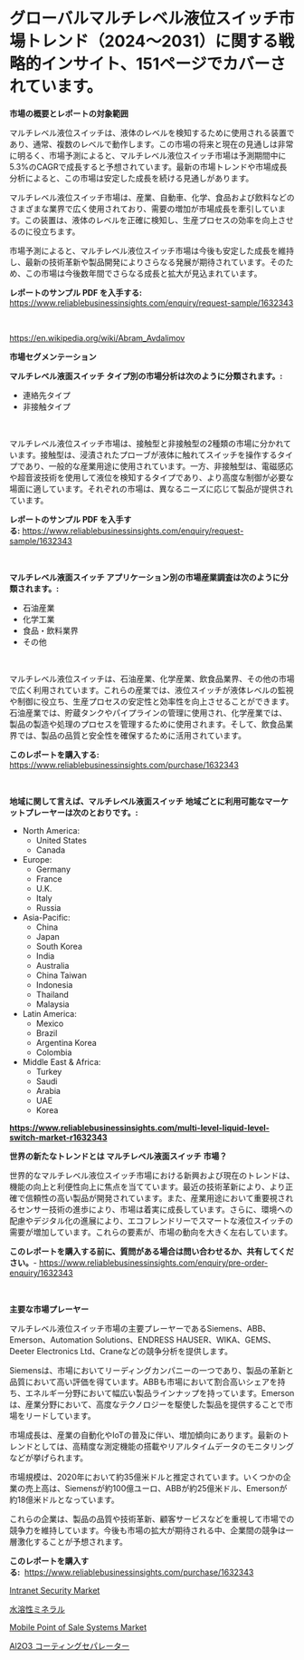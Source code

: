 <p><h1>グローバルマルチレベル液位スイッチ市場トレンド（2024〜2031）に関する戦略的インサイト、151ページでカバーされています。</h1></p><p><strong>市場の概要とレポートの対象範囲</strong></p>
<p><p>マルチレベル液位スイッチは、液体のレベルを検知するために使用される装置であり、通常、複数のレベルで動作します。この市場の将来と現在の見通しは非常に明るく、市場予測によると、マルチレベル液位スイッチ市場は予測期間中に5.3%のCAGRで成長すると予想されています。最新の市場トレンドや市場成長分析によると、この市場は安定した成長を続ける見通しがあります。</p><p>マルチレベル液位スイッチ市場は、産業、自動車、化学、食品および飲料などのさまざまな業界で広く使用されており、需要の増加が市場成長を牽引しています。この装置は、液体のレベルを正確に検知し、生産プロセスの効率を向上させるのに役立ちます。</p><p>市場予測によると、マルチレベル液位スイッチ市場は今後も安定した成長を維持し、最新の技術革新や製品開発によりさらなる発展が期待されています。そのため、この市場は今後数年間でさらなる成長と拡大が見込まれています。</p></p>
<p><strong>レポートのサンプル PDF を入手する:</strong> <a href="https://www.reliablebusinessinsights.com/enquiry/request-sample/1632343">https://www.reliablebusinessinsights.com/enquiry/request-sample/1632343</a></p>
<p>&nbsp;</p>
<p><a href="https://en.wikipedia.org/wiki/Abram_Avdalimov">https://en.wikipedia.org/wiki/Abram_Avdalimov</a></p>
<p><strong>市場セグメンテーション</strong></p>
<p><strong>マルチレベル液面スイッチ タイプ別の市場分析は次のように分類されます。:</strong></p>
<p><ul><li>連絡先タイプ</li><li>非接触タイプ</li></ul></p>
<p>&nbsp;</p>
<p><p>マルチレベル液位スイッチ市場は、接触型と非接触型の2種類の市場に分かれています。接触型は、浸漬されたプローブが液体に触れてスイッチを操作するタイプであり、一般的な産業用途に使用されています。一方、非接触型は、電磁感応や超音波技術を使用して液位を検知するタイプであり、より高度な制御が必要な場面に適しています。それぞれの市場は、異なるニーズに応じて製品が提供されています。</p></p>
<p><strong>レポートのサンプル PDF を入手する:</strong>&nbsp;<a href="https://www.reliablebusinessinsights.com/enquiry/request-sample/1632343">https://www.reliablebusinessinsights.com/enquiry/request-sample/1632343</a></p>
<p>&nbsp;</p>
<p><strong> マルチレベル液面スイッチ アプリケーション別の市場産業調査は次のように分類されます。:</strong></p>
<p><ul><li>石油産業</li><li>化学工業</li><li>食品・飲料業界</li><li>その他</li></ul></p>
<p>&nbsp;</p>
<p><p>マルチレベル液位スイッチは、石油産業、化学産業、飲食品業界、その他の市場で広く利用されています。これらの産業では、液位スイッチが液体レベルの監視や制御に役立ち、生産プロセスの安定性と効率性を向上させることができます。石油産業では、貯蔵タンクやパイプラインの管理に使用され、化学産業では、製品の製造や処理のプロセスを管理するために使用されます。そして、飲食品業界では、製品の品質と安全性を確保するために活用されています。</p></p>
<p><strong>このレポートを購入する:</strong>&nbsp; <a href="https://www.reliablebusinessinsights.com/purchase/1632343">https://www.reliablebusinessinsights.com/purchase/1632343</a></p>
<p>&nbsp;</p>
<p><strong>地域に関して言えば、マルチレベル液面スイッチ 地域ごとに利用可能なマーケットプレーヤーは次のとおりです。:</strong></p>
<p><ul>
    <li>
        North America:
        <ul>
            <li>United States</li>
            <li>Canada</li>
        </ul>
    </li>
    <li>
        Europe:
        <ul>
            <li>Germany</li>
            <li>France</li>
            <li>U.K.</li>
            <li>Italy</li>
            <li>Russia</li>
        </ul>
    </li>
    <li>
        Asia-Pacific:
        <ul>
            <li>China</li>
            <li>Japan</li>
            <li>South Korea</li>
            <li>India</li>
            <li>Australia</li>
            <li>China Taiwan</li>
            <li>Indonesia</li>
            <li>Thailand</li>
            <li>Malaysia</li>
        </ul>
    </li>
    <li>
        Latin America:
        <ul>
            <li>Mexico</li>
            <li>Brazil</li>
            <li>Argentina Korea</li>
            <li>Colombia</li>
        </ul>
    </li>
    <li>
        Middle East & Africa:
        <ul>
            <li>Turkey</li>
            <li>Saudi</li>
            <li>Arabia</li>
            <li>UAE</li>
            <li>Korea</li>
        </ul>
    </li>
    </ul></p>
<p><strong><a href="https://www.reliablebusinessinsights.com/multi-level-liquid-level-switch-market-r1632343">https://www.reliablebusinessinsights.com/multi-level-liquid-level-switch-market-r1632343</a></strong>&nbsp;</p>
<p><strong>世界の新たなトレンドとは マルチレベル液面スイッチ 市場？</strong></p>
<p><p>世界的なマルチレベル液位スイッチ市場における新興および現在のトレンドは、機能の向上と利便性向上に焦点を当てています。最近の技術革新により、より正確で信頼性の高い製品が開発されています。また、産業用途において重要視されるセンサー技術の進歩により、市場は着実に成長しています。さらに、環境への配慮やデジタル化の進展により、エコフレンドリーでスマートな液位スイッチの需要が増加しています。これらの要素が、市場の動向を大きく左右しています。</p></p>
<p><strong>このレポートを購入する前に、質問がある場合は問い合わせるか、共有してください。</strong>- <a href="https://www.reliablebusinessinsights.com/enquiry/pre-order-enquiry/1632343">https://www.reliablebusinessinsights.com/enquiry/pre-order-enquiry/1632343</a></p>
<p>&nbsp;</p>
<p><strong>主要な市場プレーヤー</strong></p>
<p><p>マルチレベル液位スイッチ市場の主要プレーヤーであるSiemens、ABB、Emerson、Automation Solutions、ENDRESS HAUSER、WIKA、GEMS、Deeter Electronics Ltd、Craneなどの競争分析を提供します。</p><p>Siemensは、市場においてリーディングカンパニーの一つであり、製品の革新と品質において高い評価を得ています。ABBも市場において割合高いシェアを持ち、エネルギー分野において幅広い製品ラインナップを持っています。Emersonは、産業分野において、高度なテクノロジーを駆使した製品を提供することで市場をリードしています。</p><p>市場成長は、産業の自動化やIoTの普及に伴い、増加傾向にあります。最新のトレンドとしては、高精度な測定機能の搭載やリアルタイムデータのモニタリングなどが挙げられます。</p><p>市場規模は、2020年において約35億米ドルと推定されています。いくつかの企業の売上高は、Siemensが約100億ユーロ、ABBが約25億米ドル、Emersonが約18億米ドルとなっています。</p><p>これらの企業は、製品の品質や技術革新、顧客サービスなどを重視して市場での競争力を維持しています。今後も市場の拡大が期待される中、企業間の競争は一層激化することが予想されます。</p></p>
<p><strong>このレポートを購入する:</strong>&nbsp;&nbsp;<a href="https://www.reliablebusinessinsights.com/purchase/1632343">https://www.reliablebusinessinsights.com/purchase/1632343</a></p>
<p><p><a href="https://github.com/Alonsoolds3wq1d81czn8rbol/Market-Research-Report-List-3/blob/main/intranet-security-market.md">Intranet Security Market</a></p><p><a href="https://github.com/nemesis2824/Market-Research-Report-List-2/blob/main/1377964178989.md">水溶性ミネラル</a></p><p><a href="https://github.com/yemakinde/Market-Research-Report-List-3/blob/main/mobile-point-of-sale-systems-market.md">Mobile Point of Sale Systems Market</a></p><p><a href="https://github.com/CieloStamm/Market-Research-Report-List-2/blob/main/7622725178990.md">Al2O3 コーティングセパレーター</a></p></p>
